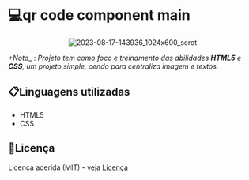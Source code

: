# 💻qr code component main
 <div align="center">
  
![2023-08-17-143936_1024x600_scrot](https://github.com/matheus369k/qr-code-component-main/assets/47065962/66670548-b634-45fc-8b3b-13b7ce73eb1c)</div>
_+*Nota*__ : *Projeto tem como foco e treinamento das abilidades __HTML5__ e __CSS__, um projeto simple, cendo para centraliza imagem e textos.*

## 📋Linguagens utilizadas
- HTML5
- CSS

## 📃Licença
Licença aderida (MIT) - veja [Licença](LICENSE)

